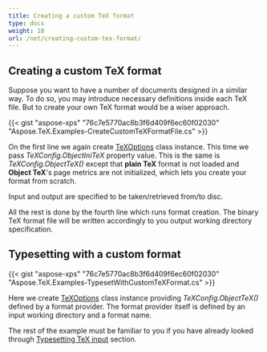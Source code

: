 ```yaml
---
title: Creating a custom TeX format
type: docs
weight: 10
url: /net/creating-custom-tex-format/
---
```

## **Creating a custom TeX format**

Suppose you want to have a number of documents designed in a similar way. To do so, you may introduce necessary definitions inside each TeX file. But to create your own TeX format would be a wiser approach.

{{< gist "aspose-xps" "76c7e5770ac8b3f6d409f6ec60f02030" "Aspose.TeX.Examples-CreateCustomTeXFormatFile.cs" >}}

On the first line we again create [TeXOptions](https://apireference.aspose.com/tex/net/aspose.tex/texoptions) class instance. This time we pass *TeXConfig.ObjectIniTeX* property value. This is the same is *TeXConfig.ObjectTeX()* except that **plain TeX** format is not loaded and **Object TeX**'s page metrics are not initialized, which lets you create your format from scratch.

Input and output are specified to be taken/retrieved from/to disc.

All the rest is done by the fourth line which runs format creation. The binary TeX format file will be written accordingly to you output working directory specification.

## **Typesetting with a custom format**

{{< gist "aspose-xps" "76c7e5770ac8b3f6d409f6ec60f02030" "Aspose.TeX.Examples-TypesetWithCustomTeXFormat.cs" >}}

Here we create [TeXOptions](https://apireference.aspose.com/tex/net/aspose.tex/texoptions) class instance providing *TeXConfig.ObjectTeX()* defined by a format provider. The format provider itself is defined by an input working directory and a format name.

The rest of the example must be familiar to you if you have already looked through [Typesetting TeX input](/net/typesetting-tex-input/) section.
